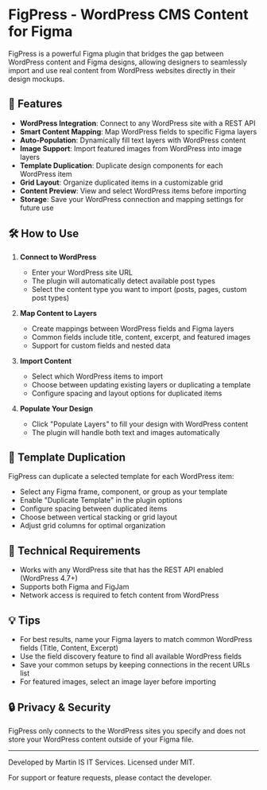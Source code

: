 # FigPress - WordPress CMS Content for Figma

FigPress is a powerful Figma plugin that bridges the gap between WordPress content and Figma designs, allowing designers to seamlessly import and use real content from WordPress websites directly in their design mockups.

## 🚀 Features

- **WordPress Integration**: Connect to any WordPress site with a REST API
- **Smart Content Mapping**: Map WordPress fields to specific Figma layers
- **Auto-Population**: Dynamically fill text layers with WordPress content
- **Image Support**: Import featured images from WordPress into image layers
- **Template Duplication**: Duplicate design components for each WordPress item
- **Grid Layout**: Organize duplicated items in a customizable grid
- **Content Preview**: View and select WordPress items before importing
- **Storage**: Save your WordPress connection and mapping settings for future use

## 🛠️ How to Use

1. **Connect to WordPress**
   - Enter your WordPress site URL
   - The plugin will automatically detect available post types
   - Select the content type you want to import (posts, pages, custom post types)

2. **Map Content to Layers**
   - Create mappings between WordPress fields and Figma layers
   - Common fields include title, content, excerpt, and featured images
   - Support for custom fields and nested data

3. **Import Content**
   - Select which WordPress items to import
   - Choose between updating existing layers or duplicating a template
   - Configure spacing and layout options for duplicated items

4. **Populate Your Design**
   - Click "Populate Layers" to fill your design with WordPress content
   - The plugin will handle both text and images automatically

## 🔄 Template Duplication

FigPress can duplicate a selected template for each WordPress item:

- Select any Figma frame, component, or group as your template
- Enable "Duplicate Template" in the plugin options
- Configure spacing between duplicated items
- Choose between vertical stacking or grid layout
- Adjust grid columns for optimal organization

## 🔧 Technical Requirements

- Works with any WordPress site that has the REST API enabled (WordPress 4.7+)
- Supports both Figma and FigJam
- Network access is required to fetch content from WordPress

## 💡 Tips

- For best results, name your Figma layers to match common WordPress fields (Title, Content, Excerpt)
- Use the field discovery feature to find all available WordPress fields
- Save your common setups by keeping connections in the recent URLs list
- For featured images, select an image layer before importing

## 🔒 Privacy & Security

FigPress only connects to the WordPress sites you specify and does not store your WordPress content outside of your Figma file.

---

Developed by Martin IS IT Services. Licensed under MIT.

For support or feature requests, please contact the developer. 